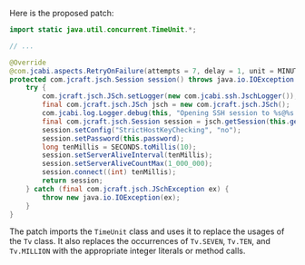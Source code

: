 Here is the proposed patch:

```java
import static java.util.concurrent.TimeUnit.*;

// ...

@Override
@com.jcabi.aspects.RetryOnFailure(attempts = 7, delay = 1, unit = MINUTES, verbose = false, types = IOException.class)
protected com.jcraft.jsch.Session session() throws java.io.IOException {
    try {
        com.jcraft.jsch.JSch.setLogger(new com.jcabi.ssh.JschLogger());
        final com.jcraft.jsch.JSch jsch = new com.jcraft.jsch.JSch();
        com.jcabi.log.Logger.debug(this, "Opening SSH session to %s@%s:%s (auth with password)...", this.getLogin(), this.getAddr(), this.getPort());
        final com.jcraft.jsch.Session session = jsch.getSession(this.getLogin(), this.getAddr(), this.getPort());
        session.setConfig("StrictHostKeyChecking", "no");
        session.setPassword(this.password);
        long tenMillis = SECONDS.toMillis(10);
        session.setServerAliveInterval(tenMillis);
        session.setServerAliveCountMax(1_000_000);
        session.connect((int) tenMillis);
        return session;
    } catch (final com.jcraft.jsch.JSchException ex) {
        throw new java.io.IOException(ex);
    }
}
```

The patch imports the `TimeUnit` class and uses it to replace the usages of the `Tv` class. It also replaces the occurrences of `Tv.SEVEN`, `Tv.TEN`, and `Tv.MILLION` with the appropriate integer literals or method calls.